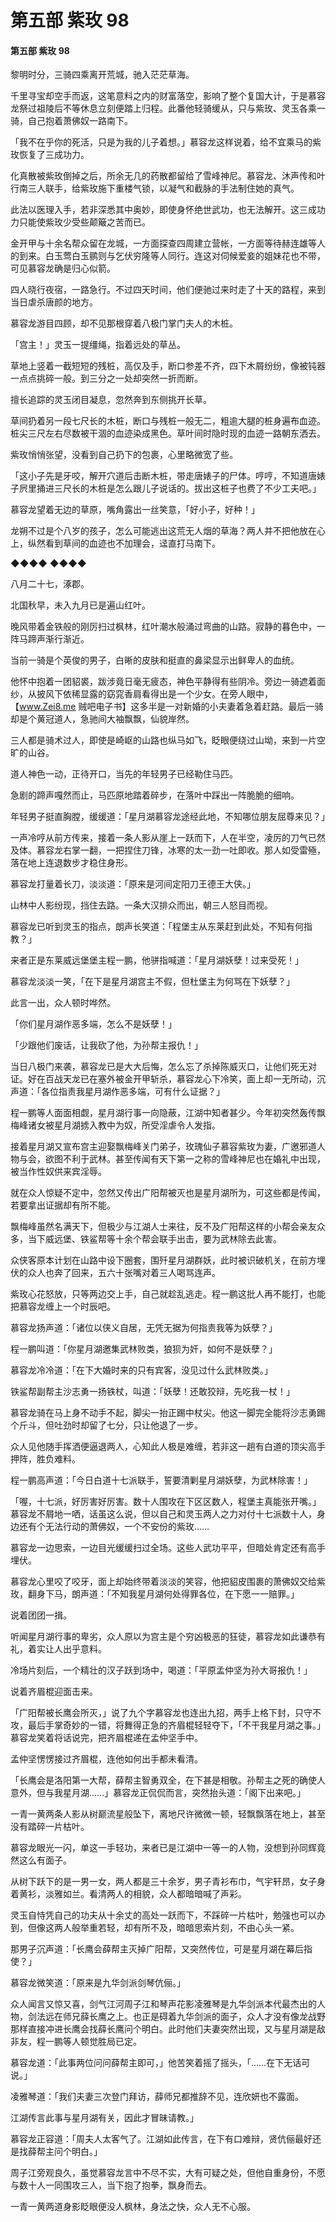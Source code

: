 # 第五部 紫玫 98

#### 第五部 紫玫 98

黎明时分，三骑四乘离开荒城，驰入茫茫草海。

千里寻宝却空手而返，这笔意料之内的财富落空，影响了整个复国大计，于是慕容龙祭过祖陵后不等休息立刻便踏上归程。此番他轻骑缓从，只与紫玫、灵玉各乘一骑，自己抱着萧佛奴一路南下。

「我不在乎你的死活，只是为我的儿子着想。」慕容龙这样说着，给不宜乘马的紫玫恢复了三成功力。

化真散被紫玫倒掉之后，所余无几的药散都留给了雪峰神尼。慕容龙、沐声传和叶行南三人联手，给紫玫施下重楼气锁，以凝气和截脉的手法制住她的真气。

此法以医理入手，若非深悉其中奥妙，即使身怀绝世武功，也无法解开。这三成功力只能使紫玫少受些颠簸之苦而已。

金开甲与十余名帮众留在龙城，一方面探查四周建立营帐，一方面等待赫连雄等人的到来。白玉莺白玉鹂则与乞伏穷隆等人同行。连这对伺候爱妾的姐妹花也不带，可见慕容龙确是归心似箭。

四人晓行夜宿，一路急行。不过四天时间，他们便驰过来时走了十天的路程，来到当日虐杀唐颜的地方。

慕容龙游目四顾，却不见那根穿着八极门掌门夫人的木桩。

「宫主！」灵玉一提缰绳，指着远处的草丛。

草地上竖着一截短短的残桩，高仅及手，断口参差不齐，四下木屑纷纷，像被钝器一点点挑碎一般。到三分之一处却突然一折而断。

擅长追踪的灵玉闭目凝息，忽然奔到东侧挑开长草。

草间扔着另一段七尺长的木桩，断口与残桩一般无二，粗逾大腿的桩身遍布血迹。桩尖三尺左右尽数被干涸的血迹染成黑色。草叶间时隐时现的血迹一路朝东洒去。

紫玫悄悄张望，没看到自己扔下的包裹，心里略微宽了些。

「这小子先是牙咬，解开穴道后击断木桩，带走唐婊子的尸体。哼哼，不知道唐婊子屄里捅进三尺长的木桩是怎么跟儿子说话的。拔出这桩子也费了不少工夫吧。」

慕容龙望着无边的草原，嘴角露出一丝笑意，「好小子，好种！」

龙朔不过是个八岁的孩子，怎么可能逃出这荒无人烟的草海？两人并不把他放在心上，纵然看到草间的血迹也不加理会，迳直打马南下。

◆◆◆◆ ◆◆◆◆

八月二十七，涿郡。

北国秋早，未入九月已是遍山红叶。

晚风带着金铁般的刚厉扫过枫林，红叶潮水般涌过弯曲的山路。寂静的暮色中，一阵马蹄声渐行渐近。

当前一骑是个英俊的男子，白晰的皮肤和挺直的鼻梁显示出鲜卑人的血统。

他怀中抱着一团貂裘，跋涉竟日毫无疲态，神色平静得有些阴冷。旁边一骑遮着面纱，从披风下依稀显露的窈窕香肩看得出是一个少女。在旁人眼中，【www.Zei8.me 贼吧电子书】这多半是一对新婚的小夫妻着急着赶路。最后一骑却是个黄冠道人，急驰间大袖飘飘，仙貌岸然。

三人都是骑术过人，即使是崎岖的山路也纵马如飞，眨眼便绕过山坳，来到一片空旷的山谷。

道人神色一动，正待开口，当先的年轻男子已经勒住马匹。

急剧的蹄声嘎然而止，马匹原地踏着碎步，在落叶中踩出一阵脆脆的细响。

年轻男子挺直胸膛，缓缓道：「星月湖慕容龙途经此地，不知哪位朋友屈尊来见？」

一声冷哼从前方传来，接着一条人影从崖上一跃而下，人在半空，凌厉的刀气已然及体。慕容龙右掌一翻，一把捏住刀锋，冰寒的太一劲一吐即收。那人如受雷殛，落在地上连退数步才稳住身形。

慕容龙打量着长刀，淡淡道：「原来是河间定阳刀王德王大侠。」

山林中人影纷现，挡住去路。一条大汉排众而出，朝三人怒目而视。

慕容龙已听到灵玉的指点，朗声长笑道：「程堡主从东莱赶到此处，不知有何指教？」

来者正是东莱威远堡堡主程一鹏，他骈指喊道：「星月湖妖孽！过来受死！」

慕容龙淡淡一笑，「在下是星月湖宫主不假，但杜堡主为何骂在下妖孽？」

此言一出，众人顿时哗然。

「你们星月湖作恶多端，怎么不是妖孽！」

「少跟他们废话，让我砍了他，为孙帮主报仇！」

当日八极门来袭，慕容龙已是大大后悔，怎么忘了杀掉陈威灭口，让他们死无对证。好在百战天龙已在塞外被金开甲斩杀，慕容龙心下冷笑，面上却一无所动，沉声道：「各位指责我星月湖作恶多端，可有什么证据？」

程一鹏等人面面相觑，星月湖行事一向隐蔽，江湖中知者甚少。今年初突然轰传飘梅峰诸女被星月湖掳入教中为奴，所受淫虐令人发指。

接着星月湖又宣布宫主迎娶飘梅峰关门弟子，玫瑰仙子慕容紫玫为妻，广邀邪道人物与会，欲图不利于武林。甚至传闻有天下第一之称的雪峰神尼也在婚礼中出现，被当作性奴供来宾淫辱。

就在众人惊疑不定中，忽然又传出广阳帮被灭也是星月湖所为，可这些都是传闻，若要拿出证据却有所不能。

飘梅峰虽然名满天下，但极少与江湖人士来往，反不及广阳帮这样的小帮会亲友众多，当下威远堡、铁鲨帮等十余个帮会联手出击，要为武林除去此害。

众侠客原本计划在山路中设下圈套，围歼星月湖群妖，此时被识破机关，在前方埋伏的众人也奔了回来，五六十张嘴对着三人喝骂连声。

紫玫心花怒放，只等两边交上手，自己就趁乱逃走。程一鹏这批人再不能打，也能把慕容龙缠上一个时辰吧。

慕容龙扬声道：「诸位以侠义自居，无凭无据为何指责我等为妖孽？」

程一鹏叫道：「你星月湖邀集武林败类，狼狈为奸，如何不是妖孽？」

慕容龙冷冷道：「在下大婚时来的只有宾客，没见过什么武林败类。」

铁鲨帮副帮主沙志勇一扬铁杖，叫道：「妖孽！还敢狡辩，先吃我一杖！」

慕容龙骑在马上身不动手不起，脚尖一抬正踢中杖尖。他这一脚完全能将沙志勇踢个斤斗，但吐劲时却留了七分，只让他退了一步。

众人见他随手挥洒便逼退两人，心知此人极是难缠，若非这一趟有白道的顶尖高手押阵，胜负难料。

程一鹏高声道：「今日白道十七派联手，誓要清剿星月湖妖孽，为武林除害！」

「喔，十七派，好厉害好厉害。数十人围攻在下区区数人，程堡主真能张开嘴。」慕容龙不屑地一哂，话虽这么说，但以自己和灵玉两人之力对付十七派数十人，身边还有个无法行动的萧佛奴，一个不安份的紫玫……

慕容龙一边思索，一边目光缓缓扫过全场。这些人武功平平，但暗处肯定还有高手埋伏。

慕容龙心里咬了咬牙，面上却始终带着淡淡的笑容，他把貂皮围裹的萧佛奴交给紫玫，翻身下马，朗声道：「不知我星月湖何处得罪各位，在下愿一一赔罪。」

说着团团一揖。

听闻星月湖行事的卑劣，众人原以为宫主是个穷凶极恶的狂徒，慕容龙如此谦恭有礼，着实让人出乎意料。

冷场片刻后，一个精壮的汉子跃到场中，喝道：「平原孟仲坚为孙大哥报仇！」

说着齐眉棍迎面击来。

「广阳帮被长鹰会所灭，」说了九个字慕容龙也连出九招，两手上格下封，只守不攻，最后手掌奇妙的一错，将舞得正急的齐眉棍轻轻夺下，「不干我星月湖之事。」慕容龙笑着将话说完，把齐眉棍递在孟仲坚手中。

孟仲坚愣愣接过齐眉棍，连他如何出手都未看清。

「长鹰会是洛阳第一大帮，薛帮主智勇双全，在下甚是相敬。孙帮主之死的确使人意外，但与我星月湖……」慕容龙正侃侃而言，突然抬头道：「阁下出来吧。」

一青一黄两条人影从树巅流星般坠下，离地尺许微微一顿，轻飘飘落在地上，甚至没有踏碎一片枯叶。

慕容龙眼光一闪，单这一手轻功，来者已是江湖中一等一的人物，没想到孙同辉竟然这么有面子。

从树下跃下的是一男一女，两人都是三十余岁，男子青衫布巾，气宇轩昂，女子身着黄衫，淡雅如兰。看清两人的相貌，众人都暗暗喊了声彩。

灵玉自恃凭自己的功夫从十余丈的高处一跃而下，不踩碎一片枯叶，勉强也可以办到，但像这两人般举重若轻，却有所不及，暗暗思索片刻，不由心头一紧。

那男子沉声道：「长鹰会薛帮主灭掉广阳帮，又突然传位，可是星月湖在幕后指使？」

慕容龙微笑道：「原来是九华剑派剑琴伉俪。」

众人闻言又惊又喜，剑气江河周子江和琴声花影凌雅琴是九华剑派本代最杰出的人物，剑法远在师兄薛长鹰之上。也正是碍着九华剑派的面子，众人才没有像龙战野那样直接冲进长鹰会找薛长鹰问个明白。此时他们夫妻突然出现，又与星月湖是敌非友，程一鹏等人顿觉胜局已定。

慕容龙道：「此事两位问问薛帮主即可，」他苦笑着摇了摇头，「……在下无话可说。」

凌雅琴道：「我们夫妻三次登门拜访，薛师兄都推辞不见，连欣妍也不露面。

江湖传言此事与星月湖有关，因此才冒昧请教。」

慕容龙正容道：「周夫人太客气了。江湖如此传言，在下有口难辩，贤伉俪最好还是找薛帮主问个明白。」

周子江旁观良久，虽觉慕容龙言中不尽不实，大有可疑之处，但他自重身份，不愿与数十人一同围攻三人，当下抱了抱拳，飘身而去。

一青一黄两道身影眨眼便没人枫林，身法之快，众人无不心服。

